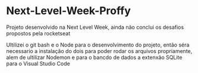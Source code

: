 # Next-Level-Week-Proffy
Projeto desenvolvido na Next Level Week, ainda não conclui os desafios propostos pela rocketseat 

Ultilizei o git bash e o Node para o desenvolvimento do projeto, então séra necessario a instalação do dois para poder rodar os arquivos propriamente, alem de ultilizar Nodemon e para o bancdo de dados a extenxão SQLite para o Visual Studio Code
